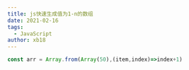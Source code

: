 ```yaml
---
title: js快速生成值为1-n的数组
date: 2021-02-16
tags: 
  - JavaScript
author: xb18
---
```


```javascript
const arr = Array.from(Array(50),(item,index)=>index+1)
```

